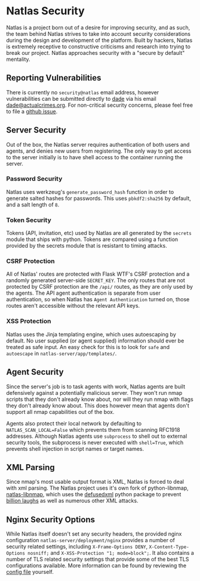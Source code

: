 # Natlas Security

Natlas is a project born out of a desire for improving security, and as such, the team behind Natlas strives to take into account security considerations during the design and development of the platform. Built by hackers, Natlas is extremely receptive to constructive criticisms and research into trying to break our project. Natlas approaches security with a "secure by default" mentality.

## Reporting Vulnerabilities

There is currently no `security@natlas` email address, however vulnerabilities can be submitted directly to [dade](https://github.com/0xdade) via his email [dade@actualcrimes.org](mailto:dade@actualcrimes.org). For non-critical security concerns, please feel free to file a [github issue](https://github.com/natlas/natlas/issues/new).

## Server Security

Out of the box, the Natlas server requires authentication of both users and agents, and denies new users from registering. The only way to get access to the server initially is to have shell access to the container running the server.

### Password Security

Natlas uses werkzeug's `generate_password_hash` function in order to generate salted hashes for passwords. This uses `pbkdf2:sha256` by default, and a salt length of `8`.

### Token Security

Tokens (API, invitation, etc) used by Natlas are all generated by the `secrets` module that ships with python. Tokens are compared using a function provided by the secrets module that is resistant to timing attacks.

### CSRF Protection

All of Natlas' routes are protected with Flask WTF's CSRF protection and a randomly generated server-side `SECRET_KEY`. The only routes that are not protected by CSRF protection are the `/api/` routes, as they are only used by the agents. The API agent authentication is separate from user authentication, so when Natlas has `Agent Authentication` turned on, those routes aren't accessible without the relevant API keys.

### XSS Protection

Natlas uses the Jinja templating engine, which uses autoescaping by default. No user supplied (or agent supplied) information should ever be treated as safe input. An easy check for this is to look for `safe` and `autoescape` in `natlas-server/app/templates/`.

## Agent Security

Since the server's job is to task agents with work, Natlas agents are built defensively against a potentially malicious server. They won't run nmap scripts that they don't already know about, nor will they run nmap with flags they don't already know about. This does however mean that agents don't support all nmap capabilities out of the box.

Agents also protect their local network by defaulting to `NATLAS_SCAN_LOCAL=False` which prevents them from scanning RFC1918 addresses. Although Natlas agents use `subprocess` to shell out to external security tools, the subprocess is never executed with `shell=True`, which prevents shell injection in script names or target names.

## XML Parsing

Since nmap's most usable output format is XML, Natlas is forced to deal with xml parsing. The Natlas project uses it's own fork of python-libnmap, [natlas-libnmap](https://github.com/natlas/natlas-libnmap), which uses the [defusedxml](https://pypi.org/project/defusedxml/) python package to prevent [billion laughs](https://en.wikipedia.org/wiki/Billion_laughs_attack) as well as numerous other XML attacks.

## Nginx Security Options

While Natlas itself doesn't set any security headers, the provided nginx configuration `natlas-server/deployment/nginx` provides a number of security related settings, including `X-Frame-Options DENY`, `X-Content-Type-Options nosniff;` and `X-XSS-Protection "1; mode=block";`. It also contains a number of TLS related security settings that provide some of the best TLS configurations available. More information can be found by reviewing the [config file](https://github.com/natlas/natlas/blob/main/natlas-server/deployment/nginx) yourself.
